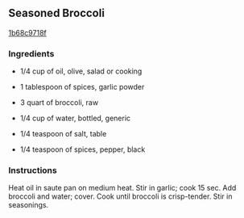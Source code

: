## Seasoned Broccoli

[1b68c9718f](http://www.kraftrecipes.com/recipes/seasoned-broccoli-136606.aspx)

### Ingredients

 - 1/4 cup of oil, olive, salad or cooking

 - 1 tablespoon of spices, garlic powder

 - 3 quart of broccoli, raw

 - 1/4 cup of water, bottled, generic

 - 1/4 teaspoon of salt, table

 - 1/4 teaspoon of spices, pepper, black

### Instructions

Heat oil in saute pan on medium heat. Stir in garlic; cook 15 sec. Add broccoli and water; cover. Cook until broccoli is crisp-tender. Stir in seasonings.